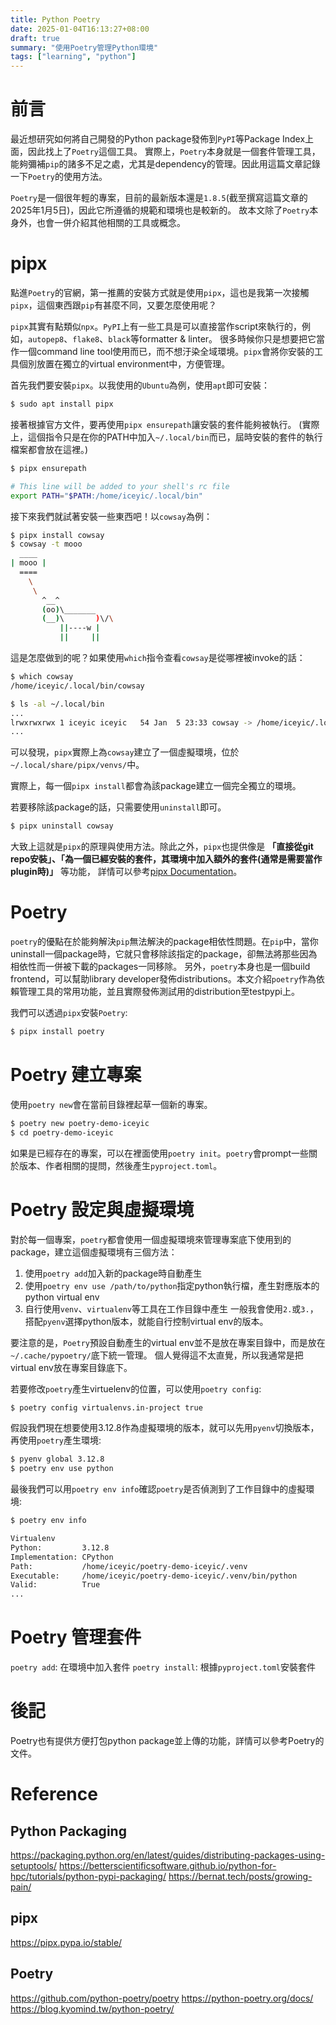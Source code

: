 ```yaml
---
title: Python Poetry
date: 2025-01-04T16:13:27+08:00
draft: true
summary: "使用Poetry管理Python環境"
tags: ["learning", "python"]
---
```



# 前言
最近想研究如何將自己開發的Python package發佈到`PyPI`等Package Index上面，因此找上了`Poetry`這個工具。
實際上，`Poetry`本身就是一個套件管理工具，能夠彌補`pip`的諸多不足之處，尤其是dependency的管理。因此用這篇文章記錄一下`Poetry`的使用方法。

`Poetry`是一個很年輕的專案，目前的最新版本還是`1.8.5`(截至撰寫這篇文章的2025年1月5日)，因此它所遵循的規範和環境也是較新的。
故本文除了`Poetry`本身外，也會一併介紹其他相關的工具或概念。


# pipx
點進`Poetry`的官網，第一推薦的安裝方式就是使用`pipx`，這也是我第一次接觸`pipx`，這個東西跟`pip`有甚麼不同，又要怎麼使用呢？

`pipx`其實有點類似`npx`。`PyPI`上有一些工具是可以直接當作script來執行的，例如，`autopep8`、`flake8`、`black`等formatter & linter。
很多時候你只是想要把它當作一個command line tool使用而已，而不想汙染全域環境。`pipx`會將你安裝的工具個別放置在獨立的virtual environment中，方便管理。

首先我們要安裝`pipx`。以我使用的`Ubuntu`為例，使用`apt`即可安裝：
```bash
$ sudo apt install pipx
```
接著根據官方文件，要再使用`pipx ensurepath`讓安裝的套件能夠被執行。
(實際上，這個指令只是在你的PATH中加入`~/.local/bin`而已，屆時安裝的套件的執行檔案都會放在這裡。)
```bash
$ pipx ensurepath

# This line will be added to your shell's rc file
export PATH="$PATH:/home/iceyic/.local/bin"
```

接下來我們就試著安裝一些東西吧！以`cowsay`為例：
```bash
$ pipx install cowsay
$ cowsay -t mooo
  ____
| mooo |
  ====
    \
     \
       ^__^
       (oo)\_______
       (__)\       )\/\
           ||----w |
           ||     ||
```
這是怎麼做到的呢？如果使用`which`指令查看`cowsay`是從哪裡被invoke的話：
```bash
$ which cowsay
/home/iceyic/.local/bin/cowsay

$ ls -al ~/.local/bin
...
lrwxrwxrwx 1 iceyic iceyic   54 Jan  5 23:33 cowsay -> /home/iceyic/.local/share/pipx/venvs/cowsay/bin/cowsay
...
```
可以發現，`pipx`實際上為`cowsay`建立了一個虛擬環境，位於`~/.local/share/pipx/venvs/`中。

實際上，每一個`pipx install`都會為該package建立一個完全獨立的環境。

若要移除該package的話，只需要使用`uninstall`即可。
```bash
$ pipx uninstall cowsay
```

大致上這就是`pipx`的原理與使用方法。除此之外，`pipx`也提供像是 **「直接從git repo安裝」、「為一個已經安裝的套件，其環境中加入額外的套件(通常是需要當作plugin時)」** 等功能，
詳情可以參考[pipx Documentation](https://pipx.pypa.io/stable/)。


# Poetry

`poetry`的優點在於能夠解決`pip`無法解決的package相依性問題。在`pip`中，當你uninstall一個package時，它就只會移除該指定的package，卻無法將那些因為相依性而一併被下載的packages一同移除。
另外，`poetry`本身也是一個build frontend，可以幫助library developer發佈distributions。本文介紹`poetry`作為依賴管理工具的常用功能，並且實際發佈測試用的distribution至testpypi上。

我們可以透過`pipx`安裝`Poetry`:
```bash
$ pipx install poetry
```

# Poetry 建立專案

使用`poetry new`會在當前目錄裡起草一個新的專案。
```bash
$ poetry new poetry-demo-iceyic
$ cd poetry-demo-iceyic
```
如果是已經存在的專案，可以在裡面使用`poetry init`。`poetry`會prompt一些關於版本、作者相關的提問，然後產生`pyproject.toml`。

# Poetry 設定與虛擬環境

對於每一個專案，`poetry`都會使用一個虛擬環境來管理專案底下使用到的package，建立這個虛擬環境有三個方法：
  1. 使用`poetry add`加入新的package時自動產生
  2. 使用`poetry env use /path/to/python`指定python執行檔，產生對應版本的python virtual env
  3. 自行使用`venv`、`virtualenv`等工具在工作目錄中產生
一般我會使用`2.`或`3.`，搭配`pyenv`選擇python版本，就能自行控制virtual env的版本。

要注意的是，`Poetry`預設自動產生的virtual env並不是放在專案目錄中，而是放在`~/.cache/pypoetry/`底下統一管理。
個人覺得這不太直覺，所以我通常是把virtual env放在專案目錄底下。

若要修改`poetry`產生virtuelenv的位置，可以使用`poetry config`:
```bash
$ poetry config virtualenvs.in-project true
```

假設我們現在想要使用3.12.8作為虛擬環境的版本，就可以先用`pyenv`切換版本，再使用`poetry`產生環境:
```bash
$ pyenv global 3.12.8
$ poetry env use python 
```

最後我們可以用`poetry env info`確認`poetry`是否偵測到了工作目錄中的虛擬環境:
```bash
$ poetry env info

Virtualenv
Python:         3.12.8
Implementation: CPython
Path:           /home/iceyic/poetry-demo-iceyic/.venv
Executable:     /home/iceyic/poetry-demo-iceyic/.venv/bin/python
Valid:          True
...
```

# Poetry 管理套件

`poetry add`: 在環境中加入套件
`poetry install`: 根據`pyproject.toml`安裝套件

# 後記
Poetry也有提供方便打包python package並上傳的功能，詳情可以參考Poetry的文件。

# Reference
## Python Packaging
https://packaging.python.org/en/latest/guides/distributing-packages-using-setuptools/
https://betterscientificsoftware.github.io/python-for-hpc/tutorials/python-pypi-packaging/
https://bernat.tech/posts/growing-pain/

## pipx
https://pipx.pypa.io/stable/

## Poetry
https://github.com/python-poetry/poetry
https://python-poetry.org/docs/
https://blog.kyomind.tw/python-poetry/